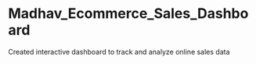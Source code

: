 # Madhav_Ecommerce_Sales_Dashboard
Created interactive dashboard to track and analyze online sales data 
